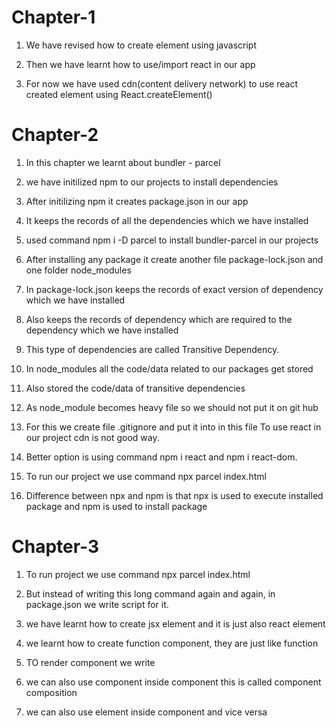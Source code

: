 
# Chapter-1
1. We have revised how to create element using javascript

2. Then we have learnt how to use/import react in our app

3. For now we have used cdn(content delivery network) to use react
created element using React.createElement()

# Chapter-2
1. In this chapter we learnt about bundler - parcel

2. we have initilized npm to our projects to install dependencies

3. After initilizing npm it creates package.json in our app

4. It keeps the records of all the dependencies which we have installed

5. used command npm i -D parcel to install bundler-parcel in our projects

6. After installing any package it create another file package-lock.json and one folder node_modules

7. In package-lock.json keeps the records of exact version of dependency which we have installed

8. Also keeps the records of dependency which are required to the dependency which we have installed

9. This type of dependencies are called Transitive Dependency.

10. In node_modules all the code/data related to our packages get stored 

11. Also stored the code/data of transitive dependencies

12. As node_module becomes heavy file so we should not put it on git hub

13. For this we create file .gitignore and put it into in this file
To use react in our project cdn is not good way. 

14. Better option is using command npm i react and npm i react-dom.

15. To run our project we use command npx parcel index.html

16. Difference between npx and npm is that npx is used to execute installed package and npm is used to install package

# Chapter-3
1. To run project we use command npx parcel index.html

2. But instead of writing this long command again and again, in package.json we write script for it.

3. we have learnt how to create jsx element and it is just also react element

4. we learnt how to create function component, they are just like function

5. TO render component we write <component/>  

6. we can also use component inside component this is called component composition

7. we can also use element inside component and vice versa
